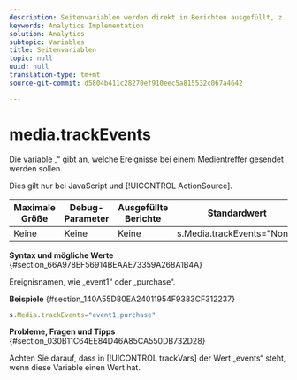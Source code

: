 ```yaml
---
description: Seitenvariablen werden direkt in Berichten ausgefüllt, z. B. pageName, List Props, List Variables usw.
keywords: Analytics Implementation
solution: Analytics
subtopic: Variables
title: Seitenvariablen
topic: null
uuid: null
translation-type: tm+mt
source-git-commit: d5804b411c28270ef910eec5a815532c067a4642

---
```



# media.trackEvents

Die variable „“ gibt an, welche Ereignisse bei einem Medientreffer gesendet werden sollen.

<!-- 

media_trackEvents.xml

 -->

Dies gilt nur bei JavaScript und [!UICONTROL ActionSource].

| Maximale Größe | Debug-Parameter | Ausgefüllte Berichte | Standardwert |
|---|---|---|---|
| Keine | Keine | Keine | s.Media.trackEvents="None" |

**Syntax und mögliche Werte** {#section_66A978EF56914BEAAE73359A268A1B4A}

Ereignisnamen, wie „event1“ oder „purchase“.

**Beispiele** {#section_140A55D80EA24011954F9383CF312237}

```js
s.Media.trackEvents="event1,purchase"
```

**Probleme, Fragen und Tipps** {#section_030B11C64EE84D46A85CA550DB732D28}

Achten Sie darauf, dass in [!UICONTROL trackVars] der Wert „events“ steht, wenn diese Variable einen Wert hat.
